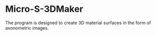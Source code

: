 # Micro-S-3DMaker
The program is designed to create 3D material surfaces in the form of axonometric images.
